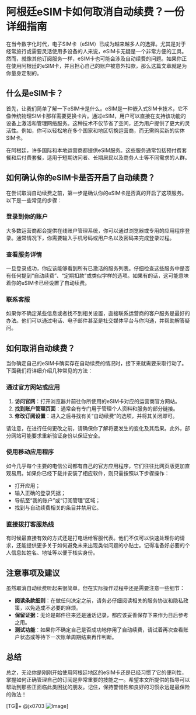 # 阿根廷eSIM卡如何取消自动续费？一份详细指南

在当今数字化时代，电子SIM卡（eSIM）已成为越来越多人的选择。尤其是对于经常旅行或需要灵活使用多设备的人来说，eSIM卡无疑是一个非常方便的工具。然而，就像其他订阅服务一样，eSIM卡也可能会涉及自动续费的问题。如果你正在使用阿根廷的eSIM卡，并且担心自己的账户被意外扣款，那么这篇文章就是为你量身定制的。

## 什么是eSIM卡？

首先，让我们简单了解一下eSIM卡是什么。eSIM是一种嵌入式SIM卡技术，它不像传统物理SIM卡那样需要更换卡片。通过eSIM，用户可以直接在支持该功能的设备上激活和管理网络服务。这种技术不仅节省了空间，还为用户提供了更大的灵活性。例如，你可以轻松地在多个国家和地区切换运营商，而无需购买新的实体SIM卡。

在阿根廷，许多国际和本地运营商都提供eSIM服务。这些服务通常包括预付费套餐和后付费套餐，适用于短期访问者、长期居民以及商务人士等不同需求的人群。

## 如何确认你的eSIM卡是否开启了自动续费？

在尝试取消自动续费之前，第一步是确认你的eSIM卡是否真的开启了这项服务。以下是一些常见的步骤：

### 登录到你的账户

大多数运营商都会提供在线账户管理系统，你可以通过浏览器或专用的应用程序登录。通常情况下，你需要输入手机号码或用户名以及密码来完成登录过程。

### 查看服务详情

一旦登录成功，你应该能够看到所有已激活的服务列表。仔细检查这些服务中是否有任何提到“自动续费”、“定期扣款”或类似字样的选项。如果有的话，这可能意味着你的eSIM卡已经设置了自动续费。

### 联系客服

如果你不确定某些信息或者找不到相关设置，直接联系运营商的客户服务是最好的办法。他们可以通过电话、电子邮件甚至是社交媒体平台与你沟通，并帮助解答疑问。

## 如何取消自动续费？

当你确定自己的eSIM卡确实存在自动续费的情况时，接下来就需要采取行动了。下面我们将详细介绍几种常见的方法：

### 通过官方网站或应用

1. **访问官网**：打开浏览器并前往你所使用的eSIM卡对应的运营商官方网站。
2. **找到账户管理页面**：通常会有专门用于管理个人资料和服务的部分链接。
3. **修改订阅设置**：进入之后寻找有关“自动续费”的选项，并将其关闭即可。

请注意，在进行任何更改之前，请确保你了解将要发生的变化及其后果。此外，部分网站可能要求重新验证身份以保证安全。

### 使用移动应用程序

如今几乎每个主要的电信公司都有自己的官方应用程序，它们往往比网页版更加直观易用。如果你已经下载并安装了相应软件，则只需按照以下步骤操作：
- 打开应用；
- 输入正确的登录凭据；
- 导航至“我的账户”或“订阅管理”区域；
- 找到与自动续费相关的条目并禁用它。

### 直接拨打客服热线

有时候最直接有效的方式还是打电话给客服代表。他们不仅可以快速处理你的请求，还能提供更多关于如何避免未来出现类似问题的小贴士。记得准备好必要的个人信息如姓名、地址等以便于核实身份。

## 注意事项及建议

虽然取消自动续费听起来很简单，但在实际操作过程中还是需要注意一些细节：

- **阅读条款细则**：在做任何决定之前，请务必仔细阅读相关的服务协议和隐私政策，以免造成不必要的麻烦。
- **保留证据**：无论是邮件往来还是通话记录，都应该妥善保存下来作为日后参考之用。
- **测试功能**：如果你不确定自己是否成功地停用了自动续费，请试着再次查看账户状态或等待下一次账单周期结束再作判断。

## 总结

总之，无论你是刚刚开始使用阿根廷地区的eSIM卡还是已经习惯了它的便利性，掌握如何正确管理自己的订阅是非常重要的技能之一。希望本文所提供的指导可以帮助到那些正面临此类困扰的朋友。记住，保持警惕性和良好的习惯永远是最保险的做法！

[TG💪+ @jx0703 ![Image](https://github.com/user-attachments/assets/dbca1d08-cadb-493c-b0ec-ad6f7a83f270)]